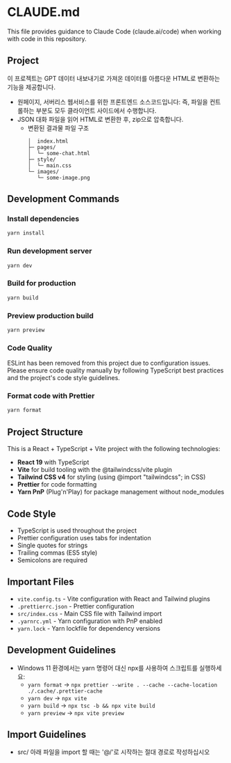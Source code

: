 # CLAUDE.md

This file provides guidance to Claude Code (claude.ai/code) when working with code in this repository.

## Project

이 프로젝트는 GPT 데이터 내보내기로 가져온 데이터를 아름다운 HTML로 변환하는 기능을 제공합니다.

- 원페이지, 서버리스 웹서비스를 위한 프론트엔드 소스코드입니다: 즉, 파일을 컨트롤하는 부분도 모두 클라이언트 사이드에서 수행합니다.
- JSON 대화 파일을 읽어 HTML로 변환한 후, zip으로 압축합니다.
  - 변환된 결과물 파일 구조
    ```
    │  index.html
    ├─ pages/
    │  └─ some-chat.html
    ├─ style/
    │  └─ main.css
    └─ images/
       └─ some-image.png
    ```

## Development Commands

### Install dependencies

```bash
yarn install
```

### Run development server

```bash
yarn dev
```

### Build for production

```bash
yarn build
```

### Preview production build

```bash
yarn preview
```

### Code Quality

ESLint has been removed from this project due to configuration issues. Please ensure code quality manually by following TypeScript best practices and the project's code style guidelines.

### Format code with Prettier

```bash
yarn format
```

## Project Structure

This is a React + TypeScript + Vite project with the following technologies:

- **React 19** with TypeScript
- **Vite** for build tooling with the @tailwindcss/vite plugin
- **Tailwind CSS v4** for styling (using @import "tailwindcss"; in CSS)
- **Prettier** for code formatting
- **Yarn PnP** (Plug'n'Play) for package management without node_modules

## Code Style

- TypeScript is used throughout the project
- Prettier configuration uses tabs for indentation
- Single quotes for strings
- Trailing commas (ES5 style)
- Semicolons are required

## Important Files

- `vite.config.ts` - Vite configuration with React and Tailwind plugins
- `.prettierrc.json` - Prettier configuration
- `src/index.css` - Main CSS file with Tailwind import
- `.yarnrc.yml` - Yarn configuration with PnP enabled
- `yarn.lock` - Yarn lockfile for dependency versions

## Development Guidelines

- Windows 11 환경에서는 yarn 명령어 대신 npx를 사용하여 스크립트를 실행하세요:
  - `yarn format` → `npx prettier --write . --cache --cache-location ./.cache/.prettier-cache`
  - `yarn dev` → `npx vite`
  - `yarn build` → `npx tsc -b && npx vite build`
  - `yarn preview` → `npx vite preview`

## Import Guidelines

- src/ 아래 파일을 import 할 때는 '@/'로 시작하는 절대 경로로 작성하십시오